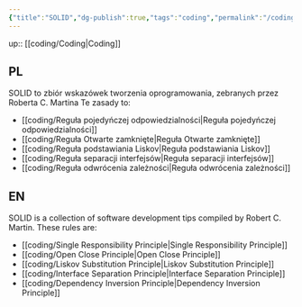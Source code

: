 ```yaml
---
{"title":"SOLID","dg-publish":true,"tags":"coding","permalink":"/coding/solid/","dgPassFrontmatter":true}
---
```


up:: [[coding/Coding\|Coding]]

## PL
SOLID to zbiór wskazówek tworzenia oprogramowania, zebranych przez Roberta C. Martina
Te zasady to:
- [[coding/Reguła pojedyńczej odpowiedzialności\|Reguła pojedyńczej odpowiedzialności]]
- [[coding/Reguła Otwarte zamknięte\|Reguła Otwarte zamknięte]]
- [[coding/Reguła podstawiania Liskov\|Reguła podstawiania Liskov]]
- [[coding/Reguła separacji interfejsów\|Reguła separacji interfejsów]]
- [[coding/Reguła odwrócenia zależności\|Reguła odwrócenia zależności]]

## EN
SOLID is a collection of software development tips compiled by Robert C. Martin.
These rules are: 
- [[coding/Single Responsibility Principle\|Single Responsibility Principle]]
- [[coding/Open Close Principle\|Open Close Principle]]
- [[coding/Liskov Substitution Principle\|Liskov Substitution Principle]]
- [[coding/Interface Separation Principle\|Interface Separation Principle]]
- [[coding/Dependency Inversion Principle\|Dependency Inversion Principle]]